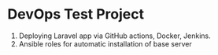 # DevOps Test Project

1. Deploying Laravel app via GitHub actions, Docker, Jenkins.
2. Ansible roles for automatic installation of base server
